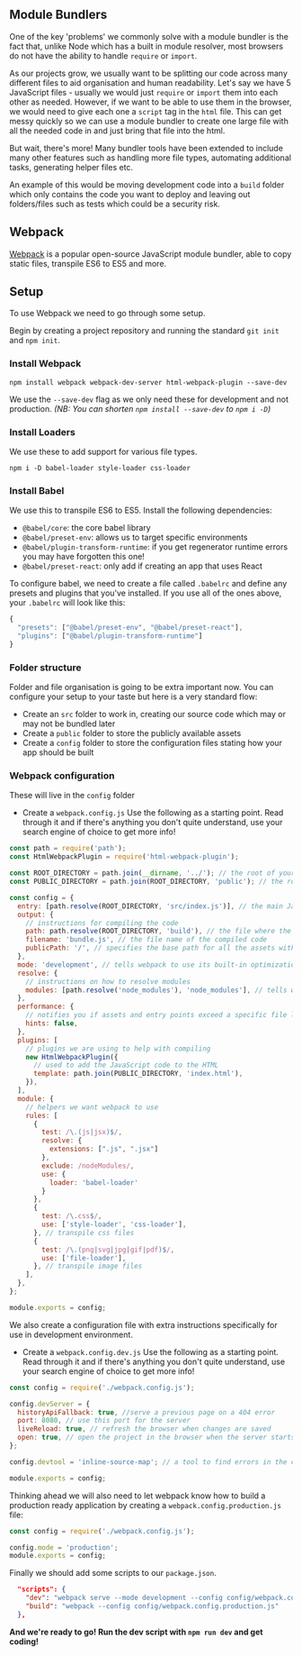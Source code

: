 ## Module Bundlers

One of the key 'problems' we commonly solve with a module bundler is the fact that, unlike Node which has a built in module resolver, most browsers do not have the ability to handle `require` or `import`.

As our projects grow, we usually want to be splitting our code across many different files to aid organisation and human readability. Let's say we have 5 JavaScript files - usually we would just `require` or `import` them into each other as needed. However, if we want to be able to use them in the browser, we would need to give each one a `script` tag in the `html` file. This can get messy quickly so we can use a module bundler to create one large file with all the needed code in and just bring that file into the html.

But wait, there's more! Many bundler tools have been extended to include many other features such as handling more file types, automating additional tasks, generating helper files etc.

An example of this would be moving development code into a `build` folder which only contains the code you want to deploy and leaving out folders/files such as tests which could be a security risk.

## Webpack

[Webpack](https://webpack.js.org/) is a popular open-source JavaScript module bundler, able to copy static files, transpile ES6 to ES5 and more.

## Setup

To use Webpack we need to go through some setup.

Begin by creating a project repository and running the standard `git init` and `npm init`.

### Install Webpack
`npm install webpack webpack-dev-server html-webpack-plugin --save-dev`

We use the `--save-dev` flag as we only need these for development and not production. _(NB: You can shorten `npm install --save-dev` to `npm i -D`)_

### Install Loaders
We use these to add support for various file types.

`npm i -D babel-loader style-loader css-loader`

### Install Babel

We use this to transpile ES6 to ES5. Install the following dependencies:
- `@babel/core`: the core babel library 
- `@babel/preset-env`: allows us to target specific environments
- `@babel/plugin-transform-runtime`: if you get regenerator runtime errors you may have forgotten this one!
- `@babel/preset-react`: only add if creating an app that uses React

To configure babel, we need to create a file called `.babelrc` and define any presets and plugins that you've installed. If you use all of the ones above, your `.babelrc` will look like this: 

```js
{
  "presets": ["@babel/preset-env", "@babel/preset-react"],
  "plugins": ["@babel/plugin-transform-runtime"]
}
```

### Folder structure
Folder and file organisation is going to be extra important now. You can configure your setup to your taste but here is a very standard flow:
- Create an `src` folder to work in, creating our source code which may or may not be bundled later
- Create a `public` folder to store the publicly available assets
- Create a `config` folder to store the configuration files stating how your app should be built

### Webpack configuration
These will live in the `config` folder

- Create a `webpack.config.js`
Use the following as a starting point. Read through it and if there's anything you don't quite understand, use your search engine of choice to get more info!
```js
const path = require('path');
const HtmlWebpackPlugin = require('html-webpack-plugin');

const ROOT_DIRECTORY = path.join(__dirname, '../'); // the root of your project
const PUBLIC_DIRECTORY = path.join(ROOT_DIRECTORY, 'public'); // the root of the frontend, i.e. html file

const config = {
  entry: [path.resolve(ROOT_DIRECTORY, 'src/index.js')], // the main JavaScript file of the project
  output: {
    // instructions for compiling the code
    path: path.resolve(ROOT_DIRECTORY, 'build'), // the file where the compiled code should go
    filename: 'bundle.js', // the file name of the compiled code
    publicPath: '/', // specifies the base path for all the assets within your application.
  },
  mode: 'development', // tells webpack to use its built-in optimizations according to the mode
  resolve: {
    // instructions on how to resolve modules
    modules: [path.resolve('node_modules'), 'node_modules'], // tells webpack where to look for node_modules
  },
  performance: {
    // notifies you if assets and entry points exceed a specific file limit
    hints: false,
  },
  plugins: [
    // plugins we are using to help with compiling
    new HtmlWebpackPlugin({
      // used to add the JavaScript code to the HTML
      template: path.join(PUBLIC_DIRECTORY, 'index.html'),
    }),
  ],
  module: {
    // helpers we want webpack to use
    rules: [
      {
        test: /\.(js|jsx)$/,
        resolve: {
          extensions: [".js", ".jsx"]
        },
        exclude: /nodeModules/,
        use: {
          loader: 'babel-loader'
        }
      },
      {
        test: /\.css$/,
        use: ['style-loader', 'css-loader'],
      }, // transpile css files
      {
        test: /\.(png|svg|jpg|gif|pdf)$/,
        use: ['file-loader'],
      }, // transpile image files
    ],
  },
};

module.exports = config;
```

We also create a configuration file with extra instructions specifically for use in development environment.

- Create a `webpack.config.dev.js`
Use the following as a starting point. Read through it and if there's anything you don't quite understand, use your search engine of choice to get more info!

```js
const config = require('./webpack.config.js');

config.devServer = {
  historyApiFallback: true, //serve a previous page on a 404 error
  port: 8080, // use this port for the server
  liveReload: true, // refresh the browser when changes are saved
  open: true, // open the project in the browser when the server starts
};

config.devtool = 'inline-source-map'; // a tool to find errors in the compiled code, but show them against the source code for easier debugging

module.exports = config;
```

Thinking ahead we will also need to let webpack know how to build a production ready application by creating a `webpack.config.production.js` file:

```js
const config = require('./webpack.config.js');

config.mode = 'production';
module.exports = config;
```

Finally we should add some scripts to our `package.json`.

```json
  "scripts": {
    "dev": "webpack serve --mode development --config config/webpack.config.dev.js",
    "build": "webpack --config config/webpack.config.production.js"
  },
```

**And we're ready to go! Run the dev script with `npm run dev` and get coding!**
